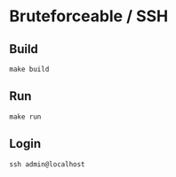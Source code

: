 # Bruteforceable / SSH

## Build

```shell
make build
```

## Run

```shell
make run
```

## Login

`ssh admin@localhost`
